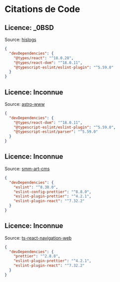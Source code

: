 # Citations de Code

## Licence: _0BSD
Source: [hislogs](https://github.com/sjsjsj1246/hislogs/tree/c2cd38918fb50ce3936c75ec3868d5e08744b6b3/content/vite/index.md)

```json
{
  "devDependencies": {
    "@types/react": "^18.0.28",
    "@types/react-dom": "^18.0.11",
    "@typescript-eslint/eslint-plugin": "^5.59.0"
  }
}
```

## Licence: Inconnue
Source: [astro-www](https://github.com/RocketCommunicationsInc/astro-www/tree/e00f4885902c7b0caa54af1512e7fa176884a8c7/src/pages/patterns/table/index.md)

```json
{
  "devDependencies": {
    "@types/react-dom": "^18.0.11",
    "@typescript-eslint/eslint-plugin": "^5.59.0",
    "@typescript-eslint/parser": "^5.59.0"
  }
}
```

## Licence: Inconnue
Source: [smm-art-cms](https://github.com/rasult22/smm-art-cms/tree/105e3fa7dddda647dfba1564fcc15b1defd3bc1f/build/main.53ec2312.js)

```json
{
  "devDependencies": {
    "eslint": "^8.38.0",
    "eslint-config-prettier": "^8.8.0",
    "eslint-plugin-prettier": "^4.2.1",
    "eslint-plugin-react": "^7.32.2"
  }
}
```

## Licence: Inconnue
Source: [ts-react-navigation-web](https://github.com/lzbgithubcode/ts-react-navigation-web/tree/6c132e641396085b04927327ee8b36f10188100d/doc/CHANGELOG.md)

```json
{
  "devDependencies": {
    "prettier": "^2.8.8",
    "eslint-plugin-prettier": "^4.2.1",
    "eslint-plugin-react": "^7.32.2"
  }
}
```